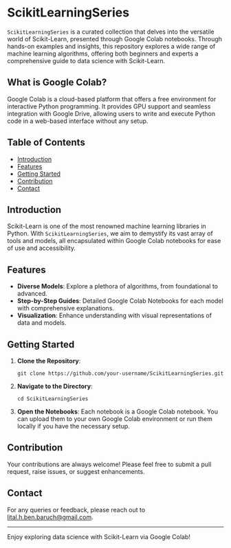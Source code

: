 # ScikitLearningSeries

`ScikitLearningSeries` is a curated collection that delves into the versatile world of Scikit-Learn, presented through Google Colab notebooks. Through hands-on examples and insights, this repository explores a wide range of machine learning algorithms, offering both beginners and experts a comprehensive guide to data science with Scikit-Learn.

## What is Google Colab?
Google Colab is a cloud-based platform that offers a free environment for interactive Python programming. It provides GPU support and seamless integration with Google Drive, allowing users to write and execute Python code in a web-based interface without any setup.

## Table of Contents
- [Introduction](#introduction)
- [Features](#features)
- [Getting Started](#getting-started)
- [Contribution](#contribution)
- [Contact](#contact)

## Introduction
Scikit-Learn is one of the most renowned machine learning libraries in Python. With `ScikitLearningSeries`, we aim to demystify its vast array of tools and models, all encapsulated within Google Colab notebooks for ease of use and accessibility.

## Features
- **Diverse Models**: Explore a plethora of algorithms, from foundational to advanced.
- **Step-by-Step Guides**: Detailed Google Colab Notebooks for each model with comprehensive explanations.
- **Visualization**: Enhance understanding with visual representations of data and models.

## Getting Started
1. **Clone the Repository**:
   ```
   git clone https://github.com/your-username/ScikitLearningSeries.git
   ```

2. **Navigate to the Directory**:
   ```
   cd ScikitLearningSeries
   ```

3. **Open the Notebooks**:
   Each notebook is a Google Colab notebook. You can upload them to your own Google Colab environment or run them locally if you have the necessary setup.

## Contribution
Your contributions are always welcome! Please feel free to submit a pull request, raise issues, or suggest enhancements.

## Contact
For any queries or feedback, please reach out to [lital.h.ben.baruch@gmail.com](mailto:lital.h.ben.baruch@gmail.com).

---

Enjoy exploring data science with Scikit-Learn via Google Colab!
```

